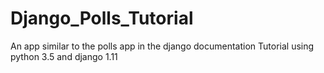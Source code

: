 # Django_Polls_Tutorial
An app similar to the polls app in the django documentation Tutorial using python 3.5 and django 1.11 
